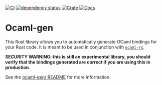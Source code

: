 [![CI](https://github.com/o1-labs/ocaml-gen/actions/workflows/ci.yml/badge.svg)](https://github.com/o1-labs/ocaml-gen/actions/workflows/ci.yml)
[![dependency status](https://deps.rs/repo/github/o1-labs/ocaml-gen/status.svg?style=flat-square)](https://deps.rs/repo/github/o1-labs/ocaml-gen)
​[![Crate](https://img.shields.io/crates/v/badgen.svg)](https://crates.io/crates/ocaml-gen)
[![Docs](https://docs.rs/badgen/badge.svg)](https://o1-labs.github.io/ocaml-gen/)
# Ocaml-gen

This Rust library allows you to automatically generate OCaml bindings for your Rust code. It is meant to be used in conjunction with [`ocaml-rs`](https://github.com/zshipko/ocaml-rs).

**SECURITY WARNING: this is still an experimental library, you should verify that the bindings generated are correct if you are using this in production**.

See the [ocaml-gen/ README](/ocaml-gen) for more information.

